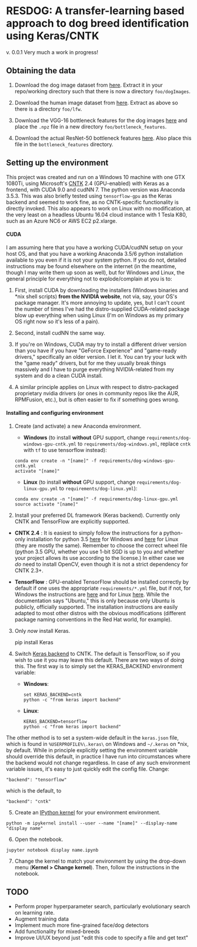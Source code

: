 # RESDOG: A transfer-learning based approach to dog breed identification using Keras/CNTK

v. 0.0.1
Very much a work in progress!

## Obtaining the data
1. Download the dog image dataset from [here](https://s3-us-west-1.amazonaws.com/udacity-aind/dog-project/dogImages.zip). Extract it in your repo/working directory such that there is now a directory `foo/dogImages`.

2. Download the human image dataset from [here](https://s3-us-west-1.amazonaws.com/udacity-aind/dog-project/lfw.zip). Extract as above so there is a directory `foo/lfw`.

3. Download the VGG-16 bottleneck features for the dog images [here](https://s3-us-west-1.amazonaws.com/udacity-aind/dog-project/DogVGG16Data.npz) and place the `.npz` file in a new directory `foo/bottleneck_features`.

4. Download the actual ResNet-50 bottleneck features [here](https://s3-us-west-1.amazonaws.com/udacity-aind/dog-project/DogResnet50Data.npz). Also place this file in the `bottleneck_features` directory.

## Setting up the environment

This project was created and run on a Windows 10 machine with one GTX 1080Ti, using Microsoft's [CNTK](https://docs.microsoft.com/en-us/cognitive-toolkit/) 2.4 (GPU-enabled) with Keras as a frontend, with CUDA 9.0 and cudNN 7. The python version was Anaconda 3.5.3. This was also briefly tested using `tensorflow-gpu` as the Keras backend and seemed to work fine, as no CNTK-specific functionality is directly invoked. This also appears to work on Linux with no modification, at the very least on a headless Ubuntu 16.04 cloud instance with 1 Tesla K80, such as an Azure NC6 or AWS EC2 p2.xlarge.

#### CUDA

I am assuming here that you have a working CUDA/cudNN setup on your host OS, and that you have a working Anaconda 3.5/6 python installation available to you even if it is not your system python. If you do not, detailed instructions may be found elsewhere on the internet (in the meantime, though I may write them up soon as well), but for Windows and Linux, the general principle for everything not to explode/complain at you is to:

1. First, install CUDA by downloading the installers (Windows binaries and *nix shell scripts) **from the NVIDIA website**, not via, say, your OS's package manager. It's more annoying to update, yes, but I can't count the number of times I've had the distro-supplied CUDA-related package blow up everything when using Linux (I'm on Windows as my primary OS right now so it's less of a pain).

2. Second, install cudNN the same way.

3. If you're on Windows, CUDA may try to install a different driver version than you have if you have "GeForce Experience" and "game-ready drivers," specifically an older version. I let it. You can try your luck with the "game ready" drivers, but for me they usually break things massively and I have to purge everything NVIDIA-related from my system and do a clean CUDA install.

4. A similar principle applies on Linux with respect to distro-packaged proprietary nvidia drivers (or ones in community repos like the AUR, RPMFusion, etc.), but is often easier to fix if something goes wrong.

#### Installing and configuring environment

1. Create (and activate) a new Anaconda environment.

	- __Windows__ (to install __without__ GPU support, change `requirements/dog-windows-gpu-cntk.yml` to `requirements/dog-windows.yml`, replace `cntk` with `tf` to use tensorflow instead):  
	```
	conda env create -n "[name]" -f requirements/dog-windows-gpu-cntk.yml
	activate "[name]"
	```

	- __Linux__ (to install __without__ GPU support, change `requirements/dog-linux-gpu.yml` to `requirements/dog-linux.yml`): 
	```
	conda env create -n "[name]" -f requirements/dog-linux-gpu.yml
	source activate "[name]"
	```  
	
2. Install your preferred DL framework (Keras backend). Currently only CNTK and TensorFlow are explicitly supported.

  - __CNTK 2.4__ : It is easiest to simply follow the instructions for a python-only installation for python 3.5 [here](https://docs.microsoft.com/en-us/cognitive-toolkit/Setup-Windows-Python?tabs=cntkpy24) for Windows and [here](https://docs.microsoft.com/en-us/cognitive-toolkit/Setup-Linux-Python?tabs=cntkpy24) for Linux (they are mostly the same). Remember to choose the correct wheel file (python 3.5 GPU, whether you use 1-bit SGD is up to you and whether your project allows its use according to the license.) In either case we *do* need to install OpenCV, even though it is not a strict dependency for CNTK 2.3+.

  - __TensorFlow__ : GPU-enabled TensorFlow should be installed correctly by default if one uses the appropriate `requirements/*.yml` file, but if not, for Windows the instructions are [here](https://www.tensorflow.org/install/install_windows) and for Linux [here](https://www.tensorflow.org/install/install_linux). While the documentation says "Ubuntu," this is only because only Ubuntu is publicly, officially supported. The installation instructions are easily adapted to most other distros with the obvious modifications (different package naming conventions in the Red Hat world, for example).

3. Only *now* install Keras. 
	
	pip install Keras
	
4. Switch [Keras backend](https://keras.io/backend/) to CNTK. The default is TensorFlow, so if you wish to use it you may leave this default. There are two ways of doing this. The first way is to simply set the KERAS_BACKEND environment variable:
	- __Windows__: 
		```
		set KERAS_BACKEND=cntk
		python -c "from keras import backend"
		```
	- __Linux__: 
		```
		KERAS_BACKEND=tensorflow 
		python -c "from keras import backend"
		```
The other method is to set a system-wide default in the `keras.json` file, which is found in `%USERPROFILE%\.keras\` on Windows and `~/.keras` on *nix, by default. While in principle explicitly setting the environment variable should override this default, in practice I have run into circumstances where the backend would not change regardless. In case of any such environment variable issues, it's easy to just quickly edit the config file. Change:
	
	
	"backend": "tensorflow"
	
which is the default, to

	"backend": "cntk"



5. Create an [IPython kernel](http://ipython.readthedocs.io/en/stable/install/kernel_install.html) for your environment environment. 
```
python -m ipykernel install --user --name "[name]" --display-name "display name"
```

6. Open the notebook.
```
jupyter notebook display name.ipynb
```

7. Change the kernel to match your environment by using the drop-down menu (**Kernel > Change kernel**). Then, follow the instructions in the notebook.

## TODO

* Perform proper hyperparameter search, particularly evolutionary search on learning rate.
* Augment training data
* Implement much more fine-grained face/dog detectors
* Add functionality for mixed-breeds
* Improve UI/UX beyond just "edit this code to specify a file and get text"

